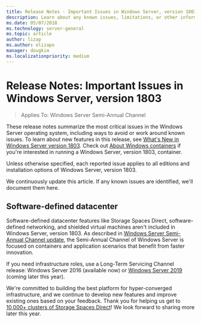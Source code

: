 ```yaml
---
title: Release Notes - Important Issues in Windows Server, version 1803
description: Learn about any known issues, limitations, or other information you need before you install Windows Server, version 1803
ms.date: 05/07/2018
ms.technology: server-general
ms.topic: article
author: lizap
ms.author: elizapo
manager: dougkim
ms.localizationpriority: medium
---
```

# Release Notes: Important Issues in Windows Server, version 1803

>Applies To: Windows Server Semi-Annual Channel

These release notes summarize the most critical issues in the Windows Server operating system, including ways to avoid or work around known issues. To learn about new features in this release, see [What's New in Windows Server version 1803](whats-new-in-windows-server-1803.md). Check out [About Windows containers](/virtualization/windowscontainers/about/) if you're interested in running a Windows Server, version 1803, container.

Unless otherwise specified, each reported issue applies to all editions and installation options of Windows Server, version 1803.

We continuously update this article. If any known issues are identified, we'll document them here.


## Software-defined datacenter

Software-defined datacenter features like Storage Spaces Direct, software-defined networking, and shielded virtual machines aren't included in Windows Server, version 1803. As described in [Windows Server Semi-Annual Channel update](https://cloudblogs.microsoft.com/windowsserver/2018/03/29/windows-server-semi-annual-channel-update/), the Semi-Annual Channel of Windows Server is focused on containers and application scenarios that benefit from faster innovation.

If you need infrastructure roles, use a Long-Term Servicing Channel release: Windows Server 2016 (available now) or [Windows Server 2019](https://cloudblogs.microsoft.com/windowsserver/2018/03/20/introducing-windows-server-2019-now-available-in-preview) (coming later this year).

We're committed to building the best platform for hyper-converged infrastructure, and we continue to develop new features and improve existing ones based on your feedback. Thank you for helping us get to [10,000+ clusters of Storage Spaces Direct](https://techcommunity.microsoft.com/t5/storage-at-microsoft/storage-spaces-direct-10-000-clusters-and-counting/ba-p/428185)! We look forward to sharing more later this year.
